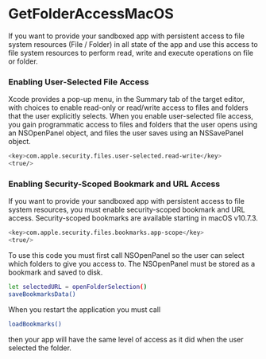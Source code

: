 # GetFolderAccessMacOS

If you want to provide your sandboxed app with persistent access to file system resources (File / Folder) in all state of the app and use this access to file system resources to perform read, write and execute operations on file or folder.


### Enabling User-Selected File Access
Xcode provides a pop-up menu, in the Summary tab of the target editor, with choices to enable read-only or read/write access to files and folders that the user explicitly selects. When you enable user-selected file access, you gain programmatic access to files and folders that the user opens using an NSOpenPanel object, and files the user saves using an NSSavePanel object.
```sh
<key>com.apple.security.files.user-selected.read-write</key>
<true/>
```

### Enabling Security-Scoped Bookmark and URL Access

If you want to provide your sandboxed app with persistent access to file system resources, you must enable security-scoped bookmark and URL access. Security-scoped bookmarks are available starting in macOS v10.7.3.
```sh
<key>com.apple.security.files.bookmarks.app-scope</key>
<true/>
```


To use this code you must first call NSOpenPanel so the user can select which folders to give you access to. The NSOpenPanel must be stored as a bookmark and saved to disk.

```sh
let selectedURL = openFolderSelection()
saveBookmarksData()
```


When you restart the application you must call
```sh
loadBookmarks()
```


then your app will have the same level of access as it did when the user selected the folder.


